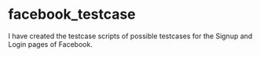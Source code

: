 # facebook_testcase

I have created the testcase scripts of possible testcases for the Signup and Login pages of Facebook.
